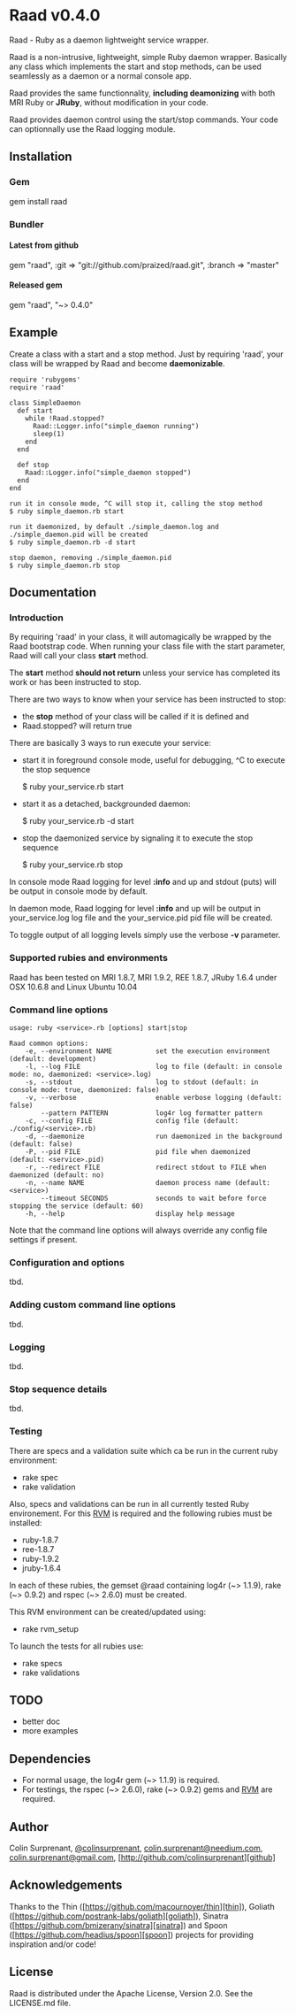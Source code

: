 # Raad v0.4.0

Raad - Ruby as a daemon lightweight service wrapper.

Raad is a non-intrusive, lightweight, simple Ruby daemon wrapper. Basically any class which implements
the start and stop methods, can be used seamlessly as a daemon or a normal console app.

Raad provides the same functionnality, **including deamonizing** with both MRI Ruby or **JRuby**, without
modification in your code.

Raad provides daemon control using the start/stop commands. Your code can optionnally use the Raad
logging module. 

## Installation

### Gem
gem install raad

### Bundler
#### Latest from github
gem "raad", :git => "git://github.com/praized/raad.git", :branch => "master"

#### Released gem
gem "raad", "~> 0.4.0"

## Example
Create a class with a start and a stop method. Just by requiring 'raad', your class will be 
wrapped by Raad and become **daemonizable**.

    require 'rubygems'
    require 'raad'

    class SimpleDaemon
      def start
        while !Raad.stopped?
          Raad::Logger.info("simple_daemon running")
          sleep(1)
        end
      end

      def stop
        Raad::Logger.info("simple_daemon stopped")
      end
    end

    run it in console mode, ^C will stop it, calling the stop method
    $ ruby simple_daemon.rb start

    run it daemonized, by default ./simple_daemon.log and ./simple_daemon.pid will be created
    $ ruby simple_daemon.rb -d start

    stop daemon, removing ./simple_daemon.pid
    $ ruby simple_daemon.rb stop 

## Documentation

### Introduction

By requiring 'raad' in your class, it will automagically be wrapped by the Raad bootstrap code.
When running your class file with the start parameter, Raad will call your class **start** method.

The **start** method **should not return** unless your service has completed its work or has been
instructed to stop.

There are two ways to know when your service has been instructed to stop: 
 * the **stop** method of your class will be called if it is defined and
 * Raad.stopped? will return true

There are basically 3 ways to run execute your service:

 * start it in foreground console mode, useful for debugging, ^C to execute the stop sequence

    $ ruby your_service.rb start

 * start it as a detached, backgrounded daemon:
 
    $ ruby your_service.rb -d start

 * stop the daemonized service by signaling it to execute the stop sequence

    $ ruby your_service.rb stop
 
In console mode Raad logging for level **:info** and up and stdout (puts) will be output in console mode by default.

In daemon mode, Raad logging for level **:info** and up will be output in your_service.log log file and the
your_service.pid pid file will be created.

To toggle output of all logging levels simply use the verbose **-v** parameter.

### Supported rubies and environments
Raad has been tested on MRI 1.8.7, MRI 1.9.2, REE 1.8.7, JRuby 1.6.4 under OSX 10.6.8 and Linux Ubuntu 10.04


### Command line options
    usage: ruby <service>.rb [options] start|stop

    Raad common options:
        -e, --environment NAME           set the execution environment (default: development)
        -l, --log FILE                   log to file (default: in console mode: no, daemonized: <service>.log)
        -s, --stdout                     log to stdout (default: in console mode: true, daemonized: false)
        -v, --verbose                    enable verbose logging (default: false)
            --pattern PATTERN            log4r log formatter pattern
        -c, --config FILE                config file (default: ./config/<service>.rb)
        -d, --daemonize                  run daemonized in the background (default: false)
        -P, --pid FILE                   pid file when daemonized (default: <service>.pid)
        -r, --redirect FILE              redirect stdout to FILE when daemonized (default: no)
        -n, --name NAME                  daemon process name (default: <service>)
            --timeout SECONDS            seconds to wait before force stopping the service (default: 60)
        -h, --help                       display help message

Note that the command line options will always override any config file settings if present.
### Configuration and options
tbd.

### Adding custom command line options
tbd.

### Logging
tbd.

### Stop sequence details
tbd.

### Testing
There are specs and a validation suite which ca be run in the current ruby environment:

- rake spec
- rake validation

Also, specs and validations can be run in all currently tested Ruby environement. For this [RVM][rvm] is required and the following rubies must be installed: 

- ruby-1.8.7
- ree-1.8.7
- ruby-1.9.2
- jruby-1.6.4

In each of these rubies, the gemset @raad containing log4r (~> 1.1.9), rake (~> 0.9.2) and rspec (~> 2.6.0) must be created.

This RVM environment can be created/updated using:

- rake rvm_setup

To launch the tests for all rubies use:

- rake specs
- rake validations

## TODO
- better doc
- more examples

## Dependencies
- For normal usage, the log4r gem (~> 1.1.9) is required.
- For testings, the rspec (~> 2.6.0), rake (~> 0.9.2) gems and [RVM][rvm] are required.

## Author
Colin Surprenant, [@colinsurprenant][twitter], [colin.surprenant@needium.com][needium], [colin.surprenant@gmail.com][gmail], [http://github.com/colinsurprenant][github]

## Acknowledgements
Thanks to the Thin ([https://github.com/macournoyer/thin][thin]), Goliath ([https://github.com/postrank-labs/goliath][goliath]), Sinatra ([https://github.com/bmizerany/sinatra][sinatra]) and Spoon ([https://github.com/headius/spoon][spoon]) projects for providing inspiration and/or code!

## License
Raad is distributed under the Apache License, Version 2.0. See the LICENSE.md file.

[needium]: colin.surprenant@needium.com
[gmail]: colin.surprenant@gmail.com
[twitter]: http://twitter.com/colinsurprenant
[github]: http://github.com/colinsurprenant
[thin]: https://github.com/macournoyer/thin
[goliath]: https://github.com/postrank-labs/goliath
[sinatra]: https://github.com/bmizerany/sinatra
[spoon]: https://github.com/headius/spoon
[rvm]: http://beginrescueend.com/
